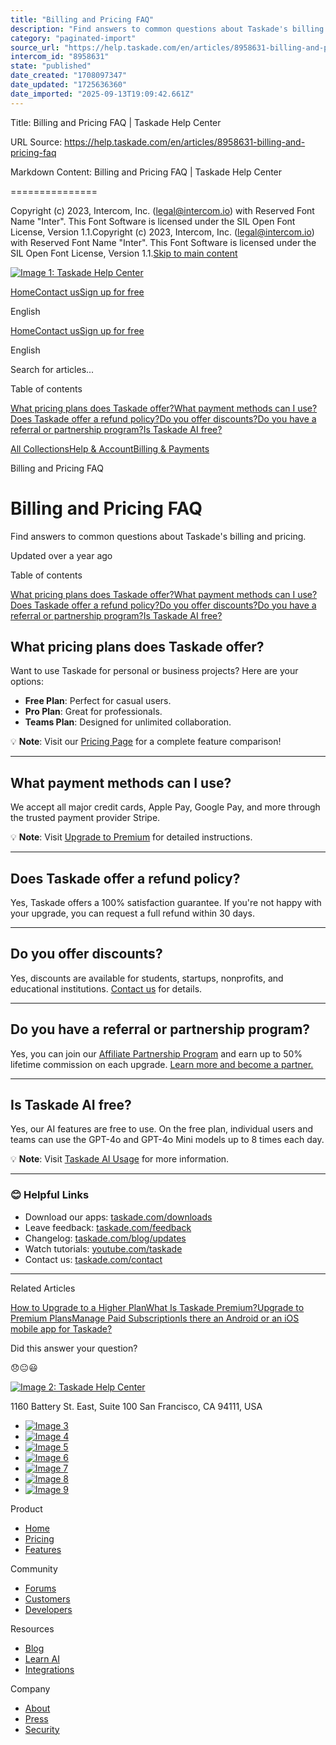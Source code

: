 ```yaml
---
title: "Billing and Pricing FAQ"
description: "Find answers to common questions about Taskade's billing and pricing."
category: "paginated-import"
source_url: "https://help.taskade.com/en/articles/8958631-billing-and-pricing-faq"
intercom_id: "8958631"
state: "published"
date_created: "1708097347"
date_updated: "1725636360"
date_imported: "2025-09-13T19:09:42.661Z"
---
```


Title: Billing and Pricing FAQ | Taskade Help Center

URL Source: https://help.taskade.com/en/articles/8958631-billing-and-pricing-faq

Markdown Content:
Billing and Pricing FAQ | Taskade Help Center

===============

Copyright (c) 2023, Intercom, Inc. (legal@intercom.io) with Reserved Font Name "Inter". This Font Software is licensed under the SIL Open Font License, Version 1.1.Copyright (c) 2023, Intercom, Inc. (legal@intercom.io) with Reserved Font Name "Inter". This Font Software is licensed under the SIL Open Font License, Version 1.1.[Skip to main content](https://help.taskade.com/en/articles/8958631-billing-and-pricing-faq#main-content)

[![Image 1: Taskade Help Center](https://downloads.intercomcdn.com/i/o/490280/d14603621e78c833c2d0e66f/2d1230f35f3009fff25b2989e93312a5.png)](https://help.taskade.com/en/)

[Home](https://www.taskade.com/)[Contact us](https://www.taskade.com/contact)[Sign up for free](https://www.taskade.com/signup)

English

[Home](https://www.taskade.com/)[Contact us](https://www.taskade.com/contact)[Sign up for free](https://www.taskade.com/signup)

English

Search for articles... 

Table of contents

[What pricing plans does Taskade offer?](https://help.taskade.com/en/articles/8958631-billing-and-pricing-faq#h_a5e289528e)[What payment methods can I use?](https://help.taskade.com/en/articles/8958631-billing-and-pricing-faq#h_2fae48c4ef)[Does Taskade offer a refund policy?](https://help.taskade.com/en/articles/8958631-billing-and-pricing-faq#h_3d589b511d)[Do you offer discounts?](https://help.taskade.com/en/articles/8958631-billing-and-pricing-faq#h_05b4491de7)[Do you have a referral or partnership program?](https://help.taskade.com/en/articles/8958631-billing-and-pricing-faq#h_eb6a621442)[Is Taskade AI free?](https://help.taskade.com/en/articles/8958631-billing-and-pricing-faq#h_1e06577e21)

[All Collections](https://help.taskade.com/en/)[Help & Account](https://help.taskade.com/en/collections/8400891-help-account)[Billing & Payments](https://help.taskade.com/en/collections/8400896-billing-payments)

Billing and Pricing FAQ

Billing and Pricing FAQ
=======================

Find answers to common questions about Taskade's billing and pricing.

Updated over a year ago

Table of contents

[What pricing plans does Taskade offer?](https://help.taskade.com/en/articles/8958631-billing-and-pricing-faq#h_a5e289528e)[What payment methods can I use?](https://help.taskade.com/en/articles/8958631-billing-and-pricing-faq#h_2fae48c4ef)[Does Taskade offer a refund policy?](https://help.taskade.com/en/articles/8958631-billing-and-pricing-faq#h_3d589b511d)[Do you offer discounts?](https://help.taskade.com/en/articles/8958631-billing-and-pricing-faq#h_05b4491de7)[Do you have a referral or partnership program?](https://help.taskade.com/en/articles/8958631-billing-and-pricing-faq#h_eb6a621442)[Is Taskade AI free?](https://help.taskade.com/en/articles/8958631-billing-and-pricing-faq#h_1e06577e21)

**What pricing plans does Taskade offer?**
------------------------------------------

Want to use Taskade for personal or business projects? Here are your options:

*   **Free Plan**: Perfect for casual users. 
*   **Pro Plan**: Great for professionals. 
*   **Teams Plan**: Designed for unlimited collaboration. 

💡 **Note**: Visit our [Pricing Page](https://www.taskade.com/features) for a complete feature comparison!

* * *

**What payment methods can I use?**
-----------------------------------

We accept all major credit cards, Apple Pay, Google Pay, and more through the trusted payment provider Stripe.

💡 **Note**: Visit [Upgrade to Premium](https://help.taskade.com/en/articles/8958628-upgrade-to-premium-plans) for detailed instructions.

* * *

**Does Taskade offer a refund policy?**
---------------------------------------

Yes, Taskade offers a 100% satisfaction guarantee. If you're not happy with your upgrade, you can request a full refund within 30 days.

* * *

**Do you offer discounts?**
---------------------------

Yes, discounts are available for students, startups, nonprofits, and educational institutions. [Contact us](https://www.taskade.com/contact) for details.

* * *

Do you have a referral or partnership program?
----------------------------------------------

Yes, you can join our [Affiliate Partnership Program](https://partners.taskade.com/) and earn up to 50% lifetime commission on each upgrade. [Learn more and become a partner.](https://www.taskade.com/blog/affiliate-partnership-program/)

* * *

**Is Taskade AI free?**
-----------------------

Yes, our AI features are free to use. On the free plan, individual users and teams can use the GPT-4o and GPT-4o Mini models up to 8 times each day.

💡 **Note**: Visit [Taskade AI Usage](https://help.taskade.com/en/articles/8958455-taskade-ai-usage) for more information.

* * *

### **😊 Helpful Links**

*   Download our apps: [taskade.com/downloads](https://taskade.com/downloads) 
*   Leave feedback: [taskade.com/feedback](https://taskade.com/feedback) 
*   Changelog: [taskade.com/blog/updates](https://taskade.com/blog/updates) 
*   Watch tutorials: [youtube.com/taskade](https://youtube.com/taskade) 
*   Contact us: [taskade.com/contact](https://taskade.com/contact) 

* * *

Related Articles

[How to Upgrade to a Higher Plan](https://help.taskade.com/en/articles/8958623-how-to-upgrade-to-a-higher-plan)[What Is Taskade Premium?](https://help.taskade.com/en/articles/8958627-what-is-taskade-premium)[Upgrade to Premium Plans](https://help.taskade.com/en/articles/8958628-upgrade-to-premium-plans)[Manage Paid Subscription](https://help.taskade.com/en/articles/8958630-manage-paid-subscription)[Is there an Android or an iOS mobile app for Taskade?](https://help.taskade.com/en/articles/8958668-is-there-an-android-or-an-ios-mobile-app-for-taskade)

Did this answer your question?

😞😐😃

[![Image 2: Taskade Help Center](https://downloads.intercomcdn.com/i/o/566097/5267af56373cca21ec2cea67/2d1230f35f3009fff25b2989e93312a5.png)](https://help.taskade.com/en/)

11‌60 Battery St. East, Suite 100 San‌ Francisco, CA 94111, USA

*   [![Image 3](https://intercom.help/taskade/assets/svg/icon:social-linkedin/ffffff)](https://www.linkedin.com/company/taskade/)
*   [![Image 4](https://intercom.help/taskade/assets/svg/icon:social-facebook/ffffff)](https://www.facebook.com/taskade)
*   [![Image 5](https://intercom.help/taskade/assets/svg/icon:social-github/ffffff)](https://github.com/taskade)
*   [![Image 6](https://intercom.help/taskade/assets/svg/icon:social-instagram/ffffff)](https://www.instagram.com/taskade)
*   [![Image 7](https://intercom.help/taskade/assets/svg/icon:social-youtube/ffffff)](https://www.youtube.com/taskade)
*   [![Image 8](https://intercom.help/taskade/assets/svg/icon:social-reddit/ffffff)](https://www.reddit.com/r/taskade)
*   [![Image 9](https://intercom.help/taskade/assets/svg/icon:social-twitter-x/ffffff)](https://www.twitter.com/taskade)

Product

*   [Home](https://www.taskade.com/)
*   [Pricing](https://www.taskade.com/pricing)
*   [Features](https://www.taskade.com/features)

Community

*   [Forums](https://www.taskade.com/community)
*   [Customers](https://taskade.com/reviews)
*   [Developers](https://developers.taskade.com/)

Resources

*   [Blog](https://www.taskade.com/blog/)
*   [Learn AI](https://www.taskade.com/learn)
*   [Integrations](https://www.taskade.com/integrations)

Company

*   [About](https://www.taskade.com/about)
*   [Press](https://www.taskade.com/press)
*   [Security](https://www.taskade.com/security)
